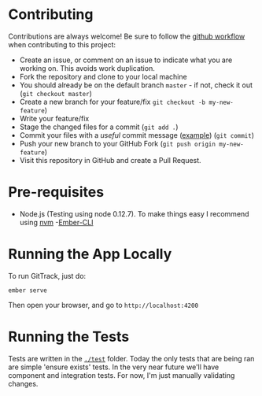 # Contributing

Contributions are always welcome! Be sure to follow the [github workflow](https://guides.github.com/introduction/flow/) when contributing to this project:

* Create an issue, or comment on an issue to indicate what you are working on. This avoids work duplication.
* Fork the repository and clone to your local machine
* You should already be on the default branch `master` - if not, check it out (`git checkout master`)
* Create a new branch for your feature/fix `git checkout -b my-new-feature`)
* Write your feature/fix
* Stage the changed files for a commit (`git add .`)
* Commit your files with a *useful* commit message ([example](https://github.com/Azure/azure-quickstart-templates/commit/53699fed9983d4adead63d9182566dec4b8430d4)) (`git commit`)
* Push your new branch to your GitHub Fork (`git push origin my-new-feature`)
* Visit this repository in GitHub and create a Pull Request.

# Pre-requisites

- Node.js (Testing using node 0.12.7). To make things easy I recommend using [nvm](https://www.npmjs.com/package/nvm)
-[Ember-CLI](https://www.npmjs.com/package/ember-cli)

# Running the App Locally

To run GitTrack, just do:

```
ember serve
```

Then open your browser, and go to `http://localhost:4200`

# Running the Tests

Tests are written in the [`./test`](./test) folder. Today the only tests that are being ran are simple 'ensure exists' tests. In the very near future we'll have component and integration tests. For now, I'm just manually validating changes.
